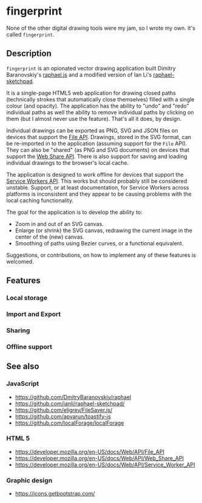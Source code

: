 # fingerprint

None of the other digital drawing tools were my jam, so I wrote my own. It's called `fingerprint`.

## Description

`fingerprint` is an opionated vector drawing application built Dimitry Baranovskiy's [raphael.js](https://github.com/DmitryBaranovskiy/raphael) and a modified version of Ian Li's [raphael-sketchpad](https://github.com/ianli/raphael-sketchpad/).

It is a single-page HTML5 web application for drawing closed paths (technically strokes that automatically close themselves) filled with a single colour (and opacity). The application has the ability to "undo" and "redo" individual paths as well the ability to remove individual paths by clicking on them (but I almost never use the feature). That's all it does, by design.

Individual drawings can be exported as PNG, SVG and JSON files on devices that support the [File API](https://developer.mozilla.org/en-US/docs/Web/API/File_API). Drawings, stored in the SVG format, can be re-imported in to the application (assuming support for the `File` API). They can also be "shared" (as PNG and SVG documents) on devices that support the [Web Share API](https://developer.mozilla.org/en-US/docs/Web/API/Web_Share_API). There is also support for saving and loading individual drawings to the browser's local cache.

The application is designed to work offline for devices that support the [Service Workers API](https://developer.mozilla.org/en-US/docs/Web/API/Service_Worker_API). This works but should probably still be considered unstable. Support, or at least documentation, for Service Workers across platforms is inconsistent and they appear to be causing problems with the local caching functionality.

The goal for the application is to develop the ability to:

* Zoom in and out of an SVG canvas.
* Enlarge (or shrink) the SVG canvas, redrawing the current image in the center of the (new) canvas.
* Smoothing of paths using Bezier curves, or a functional equivalent.

Suggestions, or contributions, on how to implement any of these features is welcomed.

## Features

### Local storage

### Import and Export

### Sharing

### Offline support

## See also

### JavaScript

* https://github.com/DmitryBaranovskiy/raphael
* https://github.com/ianli/raphael-sketchpad/
* https://github.com/eligrey/FileSaver.js/ 
* https://github.com/apvarun/toastify-js
* https://github.com/localForage/localForage

### HTML 5

* https://developer.mozilla.org/en-US/docs/Web/API/File_API
* https://developer.mozilla.org/en-US/docs/Web/API/Web_Share_API
* https://developer.mozilla.org/en-US/docs/Web/API/Service_Worker_API

### Graphic design

* https://icons.getbootstrap.com/